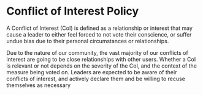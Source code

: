# Conflict of Interest Policy

A Conflict of Interest (CoI) is defined as a relationship or interest that may cause a leader to either feel forced to not vote their conscience, or suffer undue bias due to their personal circumstances or relationships.

Due to the nature of our community, the vast majority of our conflicts of interest are going to be close relationships with other users. Whether a CoI is relevant or not depends on the severity of the CoI, and the context of the measure being voted on. Leaders are expected to be aware of their conflicts of interest, and actively declare them and be willing to recuse themselves as necessary
